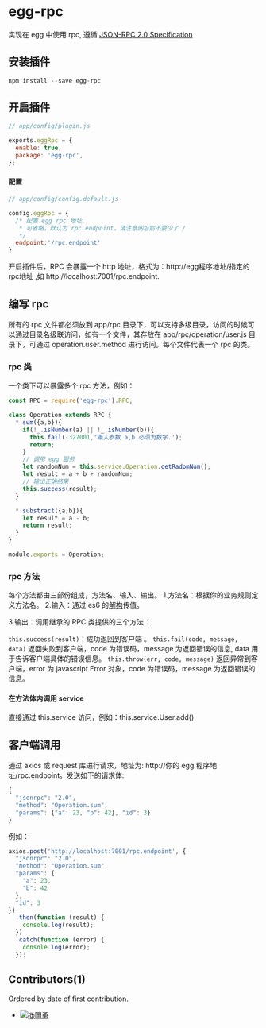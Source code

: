### 

egg-rpc
=====

实现在 egg 中使用 rpc, 遵循 [JSON-RPC 2.0 Specification](http://www.jsonrpc.org/specification)

## 安装插件
``` js
npm install --save egg-rpc
```

## 开启插件
```js
// app/config/plugin.js

exports.eggRpc = {
  enable: true,
  package: 'egg-rpc',
};
``` 

#### 配置
``` js 
// app/config/config.default.js

config.eggRpc = {
  /* 配置 egg rpc 地址,
   * 可省略，默认为 rpc.endpoint，请注意网址前不要少了 /
   */ 
  endpoint:'/rpc.endpoint' 
}
```

开启插件后，RPC 会暴露一个 http 地址，格式为：http://egg程序地址/指定的rpc地址 ,如 http://localhost:7001/rpc.endpoint.

## 编写 rpc
所有的 rpc 文件都必须放到 app/rpc 目录下，可以支持多级目录，访问的时候可以通过目录名级联访问，如有一个文件，其存放在 app/rpc/operation/user.js 目录下，可通过 operation.user.method 进行访问。每个文件代表一个 rpc 的类。
 
### rpc 类
一个类下可以暴露多个 rpc 方法，例如：

``` js
const RPC = require('egg-rpc').RPC;

class Operation extends RPC { 
  * sum({a,b}){
    if(!_.isNumber(a) || !_.isNumber(b)){
      this.fail(-327001,'输入参数 a,b 必须为数字.');
      return;
    } 
    // 调用 egg 服务
    let randomNum = this.service.Operation.getRadomNum();
    let result = a + b + randomNum; 
    // 输出正确结果
    this.success(result);
  } 

  * substract({a,b}){
    let result = a - b;
    return result;
  }
}

module.exports = Operation;
```

### rpc 方法

每个方法都由三部份组成，方法名、输入、输出。
1.方法名：根据你的业务规则定义方法名。
2.输入：通过 es6 的[解构](https://developer.mozilla.org/zh-CN/docs/Web/JavaScript/Reference/Operators/Destructuring_assignment)传值。

3.输出：调用继承的 RPC 类提供的三个方法：

`this.success(result)`：成功返回到客户端 。
`this.fail(code, message, data)` 返回失败到客户端，code 为错误码，message 为返回错误的信息, data 用于告诉客户端具体的错误信息。
`this.throw(err, code, message)` 返回异常到客户端，error 为 javascript Error 对象，code 为错误码，message 为返回错误的信息。

#### 在方法体内调用 service

直接通过 this.service 访问，例如：this.service.User.add()

## 客户端调用

通过 axios 或 request 库进行请求，地址为: http://你的 egg 程序地址/rpc.endpoint。发送如下的请求体:

```js
{
  "jsonrpc": "2.0", 
  "method": "Operation.sum",
  "params": {"a": 23, "b": 42}, "id": 3}
}
````

例如：
``` js
axios.post('http://localhost:7001/rpc.endpoint', {
  "jsonrpc": "2.0",
  "method": "Operation.sum",
  "params": {
    "a": 23,
    "b": 42
  },
  "id": 3
})
  .then(function (result) {
    console.log(result);
  })
  .catch(function (error) {
    console.log(error);
  });
```



## Contributors(1)

Ordered by date of first contribution.

- [![](https://avatars0.githubusercontent.com/u/3305041?s=40&v=4)@国勇](http://ygyblog.com) 
 
